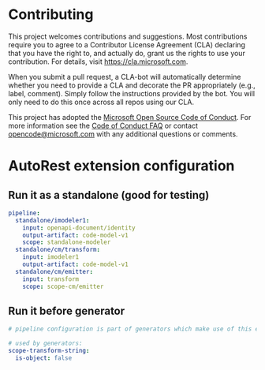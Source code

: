 # Contributing

This project welcomes contributions and suggestions.  Most contributions require you to agree to a
Contributor License Agreement (CLA) declaring that you have the right to, and actually do, grant us
the rights to use your contribution. For details, visit https://cla.microsoft.com.

When you submit a pull request, a CLA-bot will automatically determine whether you need to provide
a CLA and decorate the PR appropriately (e.g., label, comment). Simply follow the instructions
provided by the bot. You will only need to do this once across all repos using our CLA.

This project has adopted the [Microsoft Open Source Code of Conduct](https://opensource.microsoft.com/codeofconduct/).
For more information see the [Code of Conduct FAQ](https://opensource.microsoft.com/codeofconduct/faq/) or
contact [opencode@microsoft.com](mailto:opencode@microsoft.com) with any additional questions or comments.


# AutoRest extension configuration

## Run it as a standalone (good for testing)

``` yaml $(standalone-modeler)
pipeline:
  standalone/imodeler1:
    input: openapi-document/identity
    output-artifact: code-model-v1
    scope: standalone-modeler
  standalone/cm/transform:
    input: imodeler1
    output-artifact: code-model-v1
  standalone/cm/emitter:
    input: transform
    scope: scope-cm/emitter
```

## Run it before generator

``` yaml
# pipeline configuration is part of generators which make use of this extension (modeler must run under generator's scope)

# used by generators:
scope-transform-string:
  is-object: false
```

